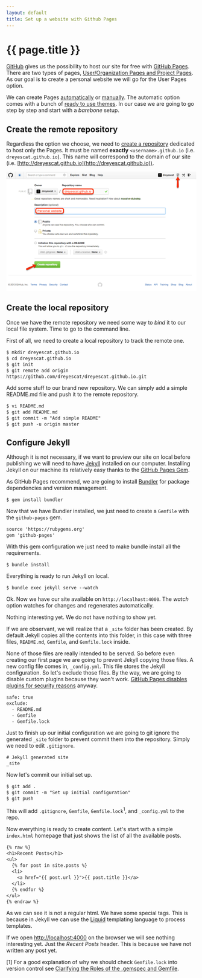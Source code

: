 ```yaml
---
layout: default
title: Set up a website with Github Pages
---
```

# {{ page.title }}

[GitHub](http://github.com) gives us the possibility to host our site for free with [GitHub Pages](http://pages.github.com). There are two types of pages, [User/Organization Pages and Project Pages](https://help.github.com/articles/user-organization-and-project-pages). As our goal is to create a personal website we will go for the User Pages option.

We can create Pages [automatically](https://help.github.com/articles/creating-pages-with-the-automatic-generator) or [manually](https://help.github.com/articles/creating-project-pages-manually). The automatic option comes with a bunch of [ready to use themes](https://github.com/blog/1081-instantly-beautiful-project-pages). In our case we are going to go step by step and start with a *barebone* setup.

## Create the remote repository

Regardless the option we choose, we need to [create a repository](https://help.github.com/articles/create-a-repo) dedicated to host only the Pages. It must be named **exactly** `<username>.github.io` (i.e. `dreyescat.github.io`). This name will correspond to the domain of our site (i.e. [http://dreyescat.github.io](http://dreyescat.github.io)).

![Create repository](/assets/img/create-repository.png)

## Create the local repository

Once we have the remote repository we need some way to *bind* it to our local file system. Time to go to the command line.

First of all, we need to create a local repository to track the remote one.

    $ mkdir dreyescat.github.io
    $ cd dreyescat.github.io
    $ git init
    $ git remote add origin https://github.com/dreyescat/dreyescat.github.io.git

Add some stuff to our brand new repository. We can simply add a simple README.md file and push it to the remote repository.

    $ vi README.md
    $ git add README.md
    $ git commit -m "Add simple README"
    $ git push -u origin master

## Configure Jekyll

Although it is not necessary, if we want to preview our site on local before publishing we will need to have [Jekyll](http://jekyllrb.com/) installed on our computer. Installing Jekyll on our machine its relatively easy thanks to the [GitHub Pages Gem](https://help.github.com/articles/using-jekyll-with-pages).

As GitHub Pages recommend, we are going to install [Bundler](http://bundler.io/) for package dependencies and version management.

    $ gem install bundler

Now that we have Bundler installed, we just need to create a `Gemfile` with the `github-pages` gem.

    source 'https://rubygems.org'
    gem 'github-pages'

With this gem configuration we just need to make bundle install all the requirements.

    $ bundle install

Everything is ready to run Jekyll on local.

    $ bundle exec jekyll serve --watch

Ok. Now we have our site available on `http://localhost:4000`. The *watch* option watches for changes and regenerates automatically.

Nothing interesting yet. We do not have nothing to show yet.

If we are observant, we will realize that a `_site` folder has been created. By default Jekyll copies all the contents into this folder, in this case with three files, `README.md`, `Gemfile`, and `Gemfile.lock` inside.

None of those files are really intended to be served. So before even creating our first page we are going to prevent Jekyll copying those files. A new config file comes in, `_config.yml`. This file stores the Jekyll configuration. So let's exclude those files. By the way, we are going to disable custom plugins because they won't work. [GitHub Pages disables plugins for security reasons](https://github.com/mojombo/jekyll/issues/325) anyway.

    safe: true
    exclude:
      - README.md
      - Gemfile
      - Gemfile.lock

Just to finish up our initial configuration we are going to git ignore the generated `_site` folder to prevent commit them into the repository. Simply we need to edit `.gitignore`.

    # Jekyll generated site
    _site

Now let's commit our initial set up.

    $ git add .
    $ git commit -m "Set up initial configuration"
    $ git push

This will add `.gitignore`, `Gemfile`, `Gemfile.lock`<sup>1</sup>, and `_config.yml` to the repo.

Now everything is ready to create content. Let's start with a simple `index.html` homepage that just shows the list of all the available posts.

    {% raw %}
    <h1>Recent Posts</h1>
    <ul>
      {% for post in site.posts %}
      <li>
        <a href="{{ post.url }}">{{ post.title }}</a>
      </li>
      {% endfor %}
    </ul>
    {% endraw %}

As we can see it is not a regular html. We have some special tags. This is because in Jekyll we can use the [Liquid](http://docs.shopify.com/themes/liquid-basics) templating language to process templates.

If we open <http://localhost:4000> on the browser we will see nothing interesting yet. Just the *Recent Posts* header. This is because we have not written any post yet.


\[1\] For a good explanation of why we should check `Gemfile.lock` into version control see [Clarifying the Roles of the .gemspec and Gemfile](http://yehudakatz.com/2010/12/16/clarifying-the-roles-of-the-gemspec-and-gemfile/).

